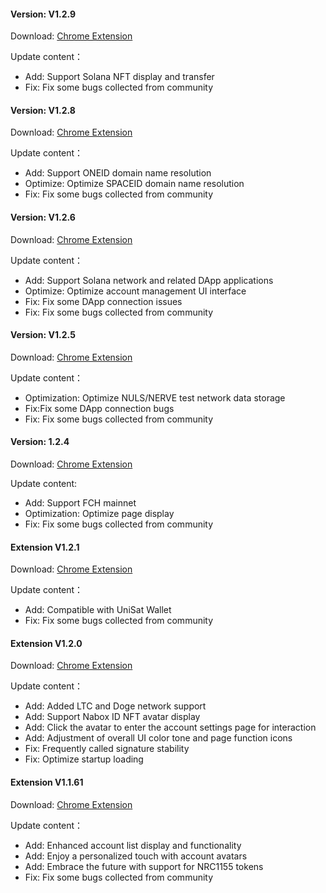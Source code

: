 ####  Version:  V1.2.9  
Download: [Chrome Extension](https://chrome.google.com/webstore/detail/nabox-wallet/nknhiehlklippafakaeklbeglecifhad?hl=zh-CN&authuser=1) 

Update content：
- Add: Support Solana NFT display and transfer
- Fix: Fix some bugs collected from community


####  Version:  V1.2.8  
Download: [Chrome Extension](https://chrome.google.com/webstore/detail/nabox-wallet/nknhiehlklippafakaeklbeglecifhad?hl=zh-CN&authuser=1) 

Update content：
- Add: Support ONEID domain name resolution
- Optimize: Optimize SPACEID domain name resolution
- Fix: Fix some bugs collected from community


####  Version:  V1.2.6  
Download: [Chrome Extension](https://chrome.google.com/webstore/detail/nabox-wallet/nknhiehlklippafakaeklbeglecifhad?hl=zh-CN&authuser=1) 

Update content：
- Add: Support Solana network and related DApp applications
- Optimize: Optimize account management UI interface
- Fix: Fix some DApp connection issues
- Fix: Fix some bugs collected from community


####  Version:  V1.2.5 
Download: [Chrome Extension](https://chrome.google.com/webstore/detail/nabox-wallet/nknhiehlklippafakaeklbeglecifhad?hl=zh-CN&authuser=1) 

Update content：
- Optimization: Optimize NULS/NERVE test network data storage
- Fix:Fix some DApp connection bugs
- Fix: Fix some bugs collected from community

####  Version: 1.2.4  
Download: [Chrome Extension](https://chrome.google.com/webstore/detail/nabox-wallet/nknhiehlklippafakaeklbeglecifhad?hl=zh-CN&authuser=1) 

Update content:
- Add: Support FCH mainnet
- Optimization: Optimize page display
- Fix: Fix some bugs collected from community


####  Extension V1.2.1
Download: [Chrome Extension](https://chrome.google.com/webstore/detail/nabox-wallet/nknhiehlklippafakaeklbeglecifhad?hl=zh-CN&authuser=1)

Update content：
- Add: Compatible with UniSat Wallet
- Fix: Fix some bugs collected from community

####  Extension  V1.2.0
Download: [Chrome Extension](https://chrome.google.com/webstore/detail/nabox-wallet/nknhiehlklippafakaeklbeglecifhad?hl=zh-CN&authuser=1)

Update content：
- Add: Added LTC and Doge network support
- Add: Support Nabox ID NFT avatar display
- Add: Click the avatar to enter the account settings page for interaction
- Add: Adjustment of overall UI color tone and page function icons
- Fix: Frequently called signature stability
- Fix: Optimize startup loading

####  Extension V1.1.61
Download: [Chrome Extension](https://chrome.google.com/webstore/detail/nabox-wallet/nknhiehlklippafakaeklbeglecifhad?hl=zh-CN&authuser=1)

Update content：
- Add: Enhanced account list display and functionality
- Add: Enjoy a personalized touch with account avatars
- Add: Embrace the future with support for NRC1155 tokens
- Fix: Fix some bugs collected from community
